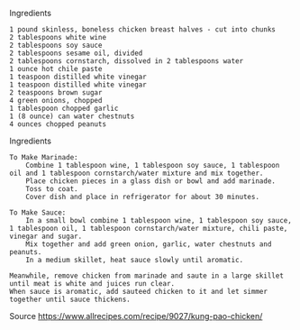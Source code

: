 Ingredients

    1 pound skinless, boneless chicken breast halves - cut into chunks
    2 tablespoons white wine
    2 tablespoons soy sauce
    2 tablespoons sesame oil, divided
    2 tablespoons cornstarch, dissolved in 2 tablespoons water
    1 ounce hot chile paste
    1 teaspoon distilled white vinegar
    1 teaspoon distilled white vinegar
    2 teaspoons brown sugar
    4 green onions, chopped
    1 tablespoon chopped garlic
    1 (8 ounce) can water chestnuts
    4 ounces chopped peanuts


Ingredients

    To Make Marinade: 
        Combine 1 tablespoon wine, 1 tablespoon soy sauce, 1 tablespoon oil and 1 tablespoon cornstarch/water mixture and mix together. 
        Place chicken pieces in a glass dish or bowl and add marinade. 
        Toss to coat. 
        Cover dish and place in refrigerator for about 30 minutes.

    To Make Sauce: 
        In a small bowl combine 1 tablespoon wine, 1 tablespoon soy sauce, 1 tablespoon oil, 1 tablespoon cornstarch/water mixture, chili paste, vinegar and sugar. 
        Mix together and add green onion, garlic, water chestnuts and peanuts.
        In a medium skillet, heat sauce slowly until aromatic.

    Meanwhile, remove chicken from marinade and saute in a large skillet until meat is white and juices run clear. 
    When sauce is aromatic, add sauteed chicken to it and let simmer together until sauce thickens.


Source
    https://www.allrecipes.com/recipe/9027/kung-pao-chicken/
